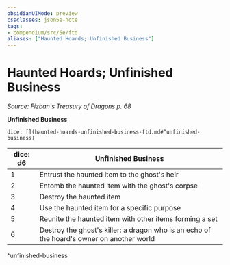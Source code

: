 ```yaml
---
obsidianUIMode: preview
cssclasses: json5e-note
tags:
- compendium/src/5e/ftd
aliases: ["Haunted Hoards; Unfinished Business"]
---
```

# Haunted Hoards; Unfinished Business
*Source: Fizban's Treasury of Dragons p. 68* 

**Unfinished Business**

`dice: [](haunted-hoards-unfinished-business-ftd.md#^unfinished-business)`

| dice: d6 | Unfinished Business |
|----------|---------------------|
| 1 | Entrust the haunted item to the ghost's heir |
| 2 | Entomb the haunted item with the ghost's corpse |
| 3 | Destroy the haunted item |
| 4 | Use the haunted item for a specific purpose |
| 5 | Reunite the haunted item with other items forming a set |
| 6 | Destroy the ghost's killer: a dragon who is an echo of the hoard's owner on another world |
^unfinished-business